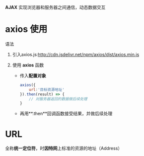 **AJAX** 实现浏览器和服务器之间通信，动态数据交互

# axios 使用

语法

1. 引入axios.js:http://cdn.jsdelivr.net/npm/axios/dist/axios.min.js

2. 使用 **axios** 函数

   * 传入**配置对象**

     ```javascript
     axios({
         url:'目标资源地址'
     }).then(result) => {
         // 对服务器返回的数据做后续处理
     }
     ```

   * 再用**.then**回调函数接受结果，并做后续处理







# URL

全称**统一定位符**，时**因特网**上标准的资源的地址（Address）

